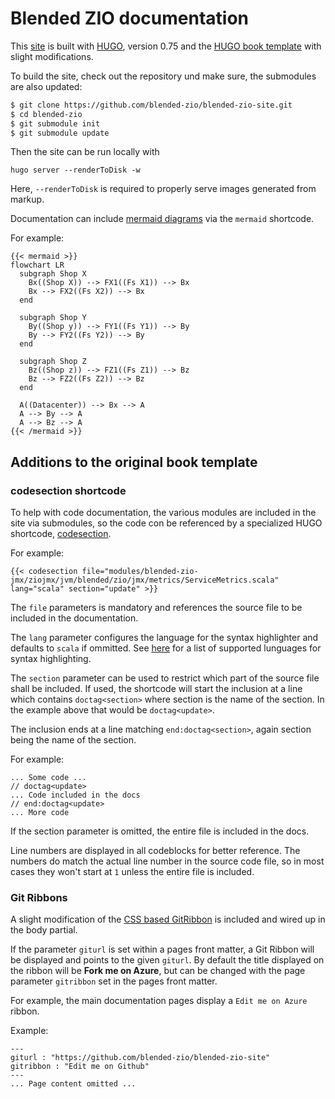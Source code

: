 # Blended ZIO documentation

This [site](http://blended-scala.org) is built with [HUGO](https://gohugo.io/), version 0.75 and the [HUGO book template](https://themes.gohugo.io/hugo-book/) with slight modifications.

To build the site, check out the repository und make sure, the submodules are also updated:

```bash
$ git clone https://github.com/blended-zio/blended-zio-site.git
$ cd blended-zio
$ git submodule init
$ git submodule update
```

Then the site can be run locally with

```
hugo server --renderToDisk -w
```

Here, `--renderToDisk` is required to properly serve images generated from markup.

Documentation can include [mermaid diagrams](http://mermaid-js.github.io/mermaid/) via the `mermaid` shortcode.

For example:

```
{{< mermaid >}}
flowchart LR
  subgraph Shop X
    Bx((Shop X)) --> FX1((Fs X1)) --> Bx
    Bx --> FX2((Fs X2)) --> Bx
  end

  subgraph Shop Y
    By((Shop y)) --> FY1((Fs Y1)) --> By
    By --> FY2((Fs Y2)) --> By
  end

  subgraph Shop Z
    Bz((Shop z)) --> FZ1((Fs Z1)) --> Bz
    Bz --> FZ2((Fs Z2)) --> Bz
  end

  A((Datacenter)) --> Bx --> A
  A --> By --> A
  A --> Bz --> A
{{< /mermaid >}}
```

## Additions to the original book template

### codesection shortcode

To help with code documentation, the various modules are included in the site via submodules, so the code con be referenced by a specialized HUGO shortcode, [codesection](https://github.com/blended-zio/blended-zio-site/blob/main/themes/book/layouts/shortcodes/codesection.html).

For example:

```
{{< codesection file="modules/blended-zio-jmx/ziojmx/jvm/blended/zio/jmx/metrics/ServiceMetrics.scala" lang="scala" section="update" >}}
```

The `file` parameters is mandatory and references the source file to be included in the documentation.

The `lang` parameter configures the language for the syntax highlighter and defaults to `scala` if ommitted. See [here](https://github.com/alecthomas/chroma#supported-languages) for a list of supported lunguages for syntax highlighting.

The `section` parameter can be used to restrict which part of the source file shall be included. If used, the shortcode will start the inclusion at a line which contains `doctag<section>` where section is the name of the section. In the example above that would be `doctag<update>`.

The inclusion ends at a line matching `end:doctag<section>`, again section being the name of the section.

For example:

```
... Some code ...
// doctag<update>
... Code included in the docs
// end:doctag<update>
... More code
```

If the section parameter is omitted, the entire file is included in the docs.

Line numbers are displayed in all codeblocks for better reference. The numbers do match the actual line number in the source code file, so in most cases they won't start at `1` unless the entire file is included.

### Git Ribbons

A slight modification of the [CSS based GitRibbon]( https://github.com/simonwhitaker/github-fork-ribbon-css) is included and wired up in the body partial.

If the parameter `giturl` is set within a pages front matter, a Git Ribbon will be displayed and points to the given `giturl`. By default the title displayed on the ribbon will be __Fork me on Azure__, but can be changed with the page parameter `gitribbon` set in the pages front matter.

For example, the main documentation pages display a `Edit me on Azure` ribbon.

Example:
```
---
giturl : "https://github.com/blended-zio/blended-zio-site"
gitribbon : "Edit me on Github"
---
... Page content omitted ...
```
